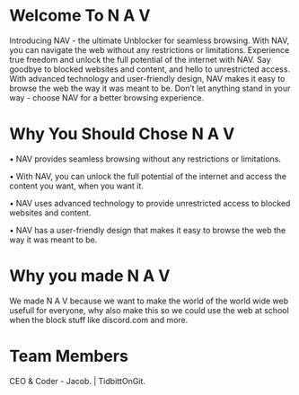 # Welcome To N A V

Introducing NAV - the ultimate Unblocker for seamless browsing. With NAV, you can navigate the web without any restrictions or limitations. Experience true freedom and unlock the full potential of the internet with NAV. Say goodbye to blocked websites and content, and hello to unrestricted access. With advanced technology and user-friendly design, NAV makes it easy to browse the web the way it was meant to be. Don’t let anything stand in your way - choose NAV for a better browsing experience.

# Why You Should Chose N A V 

• NAV provides seamless browsing without any restrictions or limitations.

• With NAV, you can unlock the full potential of the internet and access the content you want, when you want it.

• NAV uses advanced technology to provide unrestricted access to blocked websites and content.

• NAV has a user-friendly design that makes it easy to browse the web the way it was meant to be.

# Why you made N A V

We made N A V because we want to make the world of the world wide web usefull for everyone, why also make this so we could use the web at school when the block stuff like discord.com and more.

# Team Members 

CEO & Coder  - Jacob. | TidbittOnGit.
